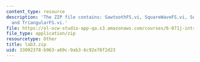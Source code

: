```yaml
---
content_type: resource
description: 'The ZIP file contains: SawtoothFS.vi, SquareWaveFS.vi, SquareWaveFS_nterms.vi,
  and TriangularFS.vi.'
file: https://ol-ocw-studio-app-qa.s3.amazonaws.com/courses/6-071j-introduction-to-electronics-signals-and-measurement-spring-2006/33092378b963a69c9ab36c92e78f2d23_lab3.zip
file_type: application/zip
resourcetype: Other
title: lab3.zip
uid: 33092378-b963-a69c-9ab3-6c92e78f2d23
---
```

